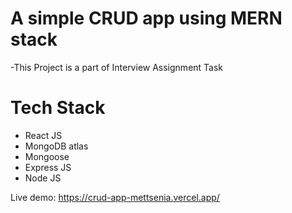 # A simple CRUD app using MERN stack
-This Project is a part of Interview Assignment Task

# Tech Stack
- React JS
- MongoDB atlas
- Mongoose
- Express JS
- Node JS

Live demo: 
https://crud-app-mettsenia.vercel.app/

